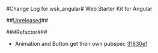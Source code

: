 #Change Log for wsk_angular#
Web Starter Kit for Angular

##[Unreleased](http://github.com/mikemitterer/dart-wsk-angular/compare/v0.6.0...HEAD)##

###Refactor###
* Animation and Button get their own pubspec [31830e1](http://github.com/mikemitterer/dart-wsk-angular/commit/31830e1fd4a74074566b4a831dfec5e26f1494a8)
